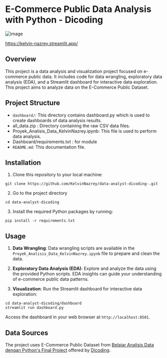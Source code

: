 # E-Commerce Public Data Analysis with Python - Dicoding

![image](https://github.com/KelvinNazrey/data-analyst-dicoding-/assets/102736909/e32e862a-7b53-4d1c-aace-f16ba8d469f0)

https://kelvin-nazrey.streamlit.app/


## Overview
This project is a data analysis and visualization project focused on e-commerce public data. It includes code for data wrangling, exploratory data analysis (EDA), and a Streamlit dashboard for interactive data exploration. This project aims to analyze data on the E-Commerce Public Dataset.

## Project Structure
- `dashboard/`: This directory contains dashboard.py which is used to create dashboards of data analysis results.
- all_data.zip : Directory containing the raw CSV data files.
- Proyek_Analisis_Data_KelvinNazrey.ipynb: This file is used to perform data analysis.
- Dashboard/requirements.txt : for module
- `README.md`: This documentation file.

## Installation
1. Clone this repository to your local machine:
```
git clone https://github.com/KelvinNazrey/data-analyst-dicoding-.git
```
2. Go to the project directory
```
cd data-analyst-dicoding
```
3. Install the required Python packages by running:
```
pip install -r requirements.txt
```

## Usage
1. **Data Wrangling**: Data wrangling scripts are available in the `Proyek_Analisis_Data_KelvinNazrey.ipynb` file to prepare and clean the data.

2. **Exploratory Data Analysis (EDA)**: Explore and analyze the data using the provided Python scripts. EDA insights can guide your understanding of e-commerce public data patterns.

3. **Visualization**: Run the Streamlit dashboard for interactive data exploration:

```
cd data-analyst-dicoding/dashboard
streamlit run dashboard.py
```
Access the dashboard in your web browser at `http://localhost:8501`.

## Data Sources
The project uses E-Commerce Public Dataset from [Belajar Analisis Data dengan Python's Final Project](https://drive.google.com/file/d/1MsAjPM7oKtVfJL_wRp1qmCajtSG1mdcK/view) offered by [Dicoding](https://www.dicoding.com/).
